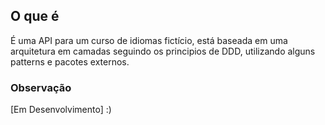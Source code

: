 ## O que é

É uma API para um curso de idiomas fictício, está baseada em uma arquitetura em camadas seguindo os principios de DDD, utilizando alguns patterns e pacotes externos.

### Observação

[Em Desenvolvimento] :)
